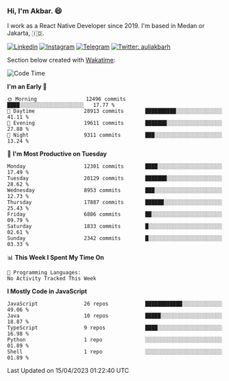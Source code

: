 ### Hi,  I'm Akbar. 😄

I work as a React Native Developer since 2019. I'm based in Medan or Jakarta, :indonesia:. 

<!-- 🔭 Take a look at my [LinkedIn](https://www.linkedin.com/in/aulia-akbar-harahap/) profile. -->

<!-- For now I still don't have a repository to be proud of, but I'm working on it. -->

[![Linkedin](https://img.shields.io/badge/-Aulia%20Akbar%20Harahap-blue?style=flat-square&labelColor=gray&logo=Linkedin&logoColor=white&link=https://www.linkedin.com/in/aulia-akbar-harahap)](https://www.linkedin.com/in/aulia-akbar-harahap)
[![Instagram](https://img.shields.io/badge/-@auliakbarh-orange?style=flat-square&labelColor=gray&logo=Instagram&logoColor=white&link=https://www.instagram.com/auliakbarh)](https://www.instagram.com/auliakbarh)
[![Telegram](https://img.shields.io/badge/-auliakbarh-informational?style=flat-square&labelColor=gray&logo=telegram&logoColor=white&link=https://t.me/auliakbarh)](https://t.me/auliakbarh)
[![Twitter: auliakbarh](https://img.shields.io/twitter/follow/auliakbarh?style=social)](https://twitter.com/auliakbarh)

Section below created with [Wakatime](https://wakatime.com/):
<!--START_SECTION:waka-->
![Code Time](http://img.shields.io/badge/Code%20Time-48%20hrs%2029%20mins-blue)

**I'm an Early 🐤** 

```text
🌞 Morning                12496 commits       ████░░░░░░░░░░░░░░░░░░░░░   17.77 % 
🌆 Daytime                28913 commits       ██████████░░░░░░░░░░░░░░░   41.11 % 
🌃 Evening                19611 commits       ███████░░░░░░░░░░░░░░░░░░   27.88 % 
🌙 Night                  9311 commits        ███░░░░░░░░░░░░░░░░░░░░░░   13.24 % 
```
📅 **I'm Most Productive on Tuesday** 

```text
Monday                   12301 commits       ████░░░░░░░░░░░░░░░░░░░░░   17.49 % 
Tuesday                  20129 commits       ███████░░░░░░░░░░░░░░░░░░   28.62 % 
Wednesday                8953 commits        ███░░░░░░░░░░░░░░░░░░░░░░   12.73 % 
Thursday                 17887 commits       ██████░░░░░░░░░░░░░░░░░░░   25.43 % 
Friday                   6886 commits        ██░░░░░░░░░░░░░░░░░░░░░░░   09.79 % 
Saturday                 1833 commits        █░░░░░░░░░░░░░░░░░░░░░░░░   02.61 % 
Sunday                   2342 commits        █░░░░░░░░░░░░░░░░░░░░░░░░   03.33 % 
```


📊 **This Week I Spent My Time On** 

```text
💬 Programming Languages: 
No Activity Tracked This Week
```

**I Mostly Code in JavaScript** 

```text
JavaScript               26 repos            ████████████░░░░░░░░░░░░░   49.06 % 
Java                     10 repos            █████░░░░░░░░░░░░░░░░░░░░   18.87 % 
TypeScript               9 repos             ████░░░░░░░░░░░░░░░░░░░░░   16.98 % 
Python                   1 repo              ░░░░░░░░░░░░░░░░░░░░░░░░░   01.89 % 
Shell                    1 repo              ░░░░░░░░░░░░░░░░░░░░░░░░░   01.89 % 
```




 Last Updated on 15/04/2023 01:22:40 UTC
<!--END_SECTION:waka-->


<!--
**auliakbarh/auliakbarh** is a ✨ _special_ ✨ repository because its `README.md` (this file) appears on your GitHub profile.

Here are some ideas to get you started:

- 🔭 I’m currently working on ...
- 🌱 I’m currently learning ...
- 👯 I’m looking to collaborate on ...
- 🤔 I’m looking for help with ...
- 💬 Ask me about ...
- 📫 How to reach me: ...
- 😄 Pronouns: ...
- ⚡ Fun fact: ...
-->
